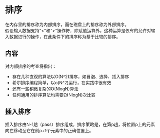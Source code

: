 # 排序
在内存里的排序称为内部排序，而在磁盘上的排序称为外部排序。  
假设输入数据支持"<"和">"操作符，除赋值运算外，这种运算是仅有的允许对输入数据进行的操作，在此条件下的排序称为基于比较的排序。

## 内容
对内部排序的考查将指出：

* 存在几种直观的算法以O(N^2)排序，如冒泡、选择、插入排序
* 希尔排序编程简单，以o(N^2)运行，在实践中很有效
* 还有一些稍微复杂的O(NlogN)算法
* 任何通用的排序算法均需要Ω(NlogN)次比较

## 插入排序
插入排序由N-1趟（pass）排序组成，排序策略是，在第p趟，将位置p上的元素向左移动至它在前p+1个元素中的正确位置上。
